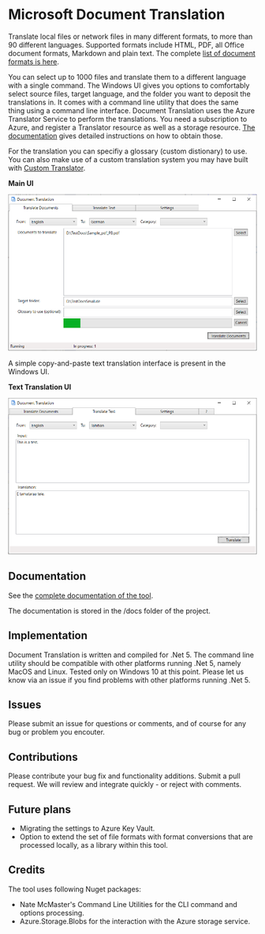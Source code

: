 # Microsoft Document Translation

Translate local files or network files in many different formats, to more than 90 different languages.
Supported formats include HTML, PDF, all Office document formats, Markdown and plain text. 
The complete [list of document formats is here](https://docs.microsoft.com/azure/cognitive-services/translator/document-translation/overview#supported-document-formats).

You can select up to 1000 files and translate them to a different language with a single command.
The Windows UI gives you options to comfortably select source files, target language, and the folder you want to deposit the translations in.
It comes with a command line utility that does the same thing using a command line interface. 
Document Translation uses the Azure Translator Service to perform the translations. You need a subscription to Azure, and register
a Translator resource as well as a storage resource. [The documentation](https://microsofttranslator.github.io/DocumentTranslation) gives detailed instructions on how to obtain those. 

For the translation you can specifiy a glossary (custom distionary) to use. You can also make use of a custom translation system
you may have built with [Custom Translator](http://customtranslator.ai).

**Main UI**

![Main UI](docs/images/Running.png)

A simple copy-and-paste text translation interface is present in the Windows UI. 

**Text Translation UI**

![Text Translate](docs/images/TextTranslate.png)


## Documentation

See the [complete documentation of the tool](https://microsofttranslator.github.io/DocumentTranslation).

The documentation is stored in the /docs folder of the project. 

## Implementation

Document Translation is written and compiled for .Net 5. The command line utility should be compatible with other platforms
running .Net 5, namely MacOS and Linux. Tested only on Windows 10 at this point. Please let us know via an issue if you find problems with
other platforms running .Net 5. 

## Issues

Please submit an issue for questions or comments, and of course for any bug or problem you encouter.

## Contributions
Please contribute your bug fix and functionality additions. Submit a pull request. We will review and integrate
quickly - or reject with comments.

## Future plans

- Migrating the settings to Azure Key Vault.
- Option to extend the set of file formats with format conversions that are processed locally, as a library within this tool.


## Credits
The tool uses following Nuget packages:
- Nate McMaster's Command Line Utilities for the CLI command and options processing. 
- Azure.Storage.Blobs for the interaction with the Azure storage service. 
